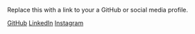 Replace this with a link to your a GitHub or social media profile.

 [GitHub](http://github.com/umavm)
 [LinkedIn](https://www.linkedin.com/in/uma-v-menon)
 [Instagram](https://www.instagram.com/iamumavmenon99)
